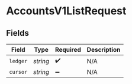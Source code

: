# AccountsV1ListRequest


## Fields

| Field              | Type               | Required           | Description        |
| ------------------ | ------------------ | ------------------ | ------------------ |
| `ledger`           | *string*           | :heavy_check_mark: | N/A                |
| `cursor`           | *string*           | :heavy_minus_sign: | N/A                |